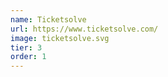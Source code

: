 ```yaml
---
name: Ticketsolve
url: https://www.ticketsolve.com/
image: ticketsolve.svg
tier: 3
order: 1
---
```


